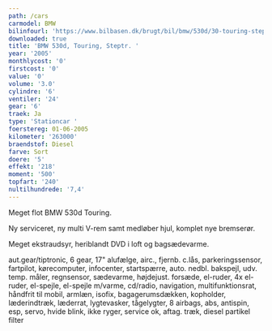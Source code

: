 ```yaml
---
path: /cars
carmodel: BMW
bilinfourl: 'https://www.bilbasen.dk/brugt/bil/bmw/530d/30-touring-steptr-5d/4253561'
downloaded: true
title: 'BMW 530d, Touring, Steptr. '
year: '2005'
monthlycost: '0'
firstcost: '0'
value: '0'
volume: '3.0'
cylindre: '6'
ventiler: '24'
gear: '6'
traek: Ja
type: 'Stationcar '
foerstereg: 01-06-2005
kilometer: '263000'
braendstof: Diesel
farve: Sort
doere: '5'
effekt: '218'
moment: '500'
topfart: '240'
nultilhundrede: '7,4'
---
```

Meget flot BMW 530d Touring.

Ny serviceret, ny multi V-rem samt medløber hjul, komplet nye bremserør. 

Meget ekstraudsyr, heriblandt DVD i loft og bagsædevarme. 

 

aut.gear/tiptronic, 6 gear, 17" alufælge, airc., fjernb. c.lås, parkeringssensor, fartpilot, kørecomputer, infocenter, startspærre, auto. nedbl. bakspejl, udv. temp. måler, regnsensor, sædevarme, højdejust. forsæde, el-ruder, 4x el-ruder, el-spejle, el-spejle m/varme, cd/radio, navigation, multifunktionsrat, håndfrit til mobil, armlæn, isofix, bagagerumsdækken, kopholder, læderindtræk, læderrat, lygtevasker, tågelygter, 8 airbags, abs, antispin, esp, servo, hvide blink, ikke ryger, service ok, aftag. træk, diesel partikel filter
